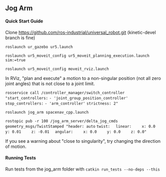 ## Jog Arm

#### Quick Start Guide

Clone https://github.com/ros-industrial/universal_robot.git        (kinetic-devel branch is fine)

`roslaunch ur_gazebo ur5.launch`

`roslaunch ur5_moveit_config ur5_moveit_planning_execution.launch sim:=true`

`roslaunch ur5_moveit_config moveit_rviz.launch`

In RViz, "plan and execute" a motion to a non-singular position (not all zero joint angles) that is not close to a joint limit.

`rosservice call /controller_manager/switch_controller "start_controllers:`
`- 'joint_group_position_controller'`
`stop_controllers:`
`- 'arm_controller'`
`strictness: 2"`

`roslaunch jog_arm spacenav_cpp.launch`

`rostopic pub -r 100 /jog_arm_server/delta_jog_cmds geometry_msgs/TwistStamped "header: auto`
`twist:`
`  linear:`
`    x: 0.0`
`    y: 0.01`
`    z: -0.01`
`  angular:`
`    x: 0.0`
`    y: 0.0`
`    z: 0.0"`

If you see a warning about "close to singularity", try changing the direction of motion.

#### Running Tests

Run tests from the jog\_arm folder with `catkin run_tests --no-deps --this`

